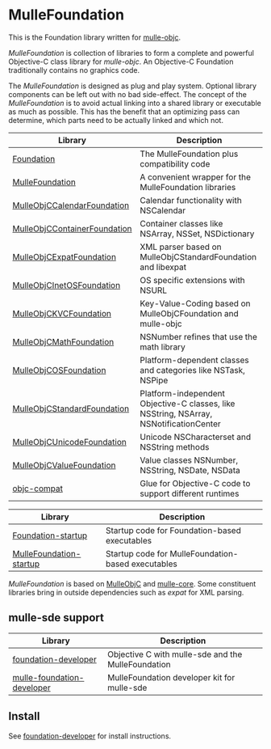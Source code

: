 # MulleFoundation

This is the Foundation library written for [mulle-objc](//mulle-objc.github.io).

*MulleFoundation* is collection of libraries to form a complete and powerful Objective-C
class library for *mulle-objc*. An Objective-C Foundation traditionally contains no graphics code.

The *MulleFoundation* is designed as plug and play system. Optional library components can be 
left out with no bad side-effect. The concept of the *MulleFoundation* is to avoid actual 
linking into a shared library or executable as much as possible. This has the benefit that
an optimizing pass can determine, which parts need to be actually linked and which not.

Library                                                                      | Description 
-----------------------------------------------------------------------------|----------------------
[Foundation](//github.com/MulleFoundation/Foundation)                                   | The MulleFoundation plus compatibility code
[MulleFoundation](//github.com/MulleFoundation/MulleFoundation)                         | A convenient wrapper for the  MulleFoundation libraries
[MulleObjCCalendarFoundation](//github.com/MulleFoundation/MulleObjCCalendarFoundation ) | Calendar functionality with NSCalendar
[MulleObjCContainerFoundation](//github.com/MulleFoundation/MulleObjCContainerFoundation ) | Container classes like NSArray, NSSet, NSDictionary
[MulleObjCExpatFoundation](//github.com/MulleFoundation/MulleObjCExpatFoundation)       | XML parser based on MulleObjCStandardFoundation and libexpat 
[MulleObjCInetOSFoundation](//github.com/MulleFoundation/MulleObjCInetOSFoundation)     | OS specific extensions with NSURL 
[MulleObjCKVCFoundation](//github.com/MulleFoundation/MulleObjCKVCFoundation)           | Key-Value-Coding based on MulleObjCFoundation and mulle-objc
[MulleObjCMathFoundation](//github.com/MulleFoundation/MulleObjCMathFoundation)         | NSNumber refines that use the math library  
[MulleObjCOSFoundation](//github.com/MulleFoundation/MulleObjCOSFoundation)             | Platform-dependent classes and categories like NSTask, NSPipe 
[MulleObjCStandardFoundation](//github.com/MulleFoundation/MulleObjCStandardFoundation) | Platform-independent Objective-C classes, like NSString, NSArray, NSNotificationCenter
[MulleObjCUnicodeFoundation ](//github.com/MulleFoundation/MulleObjCUnicodeFoundation  )| Unicode NSCharacterset and NSString methods
[MulleObjCValueFoundation ](//github.com/MulleFoundation/MulleObjCValueFoundation  )    | Value classes NSNumber, NSString, NSDate, NSData 
[objc-compat](//github.com/MulleFoundation/objc-compat)                                 | Glue for Objective-C code to support different runtimes

Library                                                                     | Description
----------------------------------------------------------------------------|----------------------
[Foundation-startup](//github.com/MulleFoundation/Foundation-startup)                  | Startup code for Foundation-based executables
[MulleFoundation-startup](//github.com/MulleFoundation/MulleFoundation-startup)        | Startup code for MulleFoundation-based executables

*MulleFoundation* is based on [MulleObjC](//MulleObjC.github.io) and [mulle-core](//mulle-core.github.io).
Some constituent libraries bring in outside dependencies such as *expat* for XML parsing.

## mulle-sde support

Library                                                                     | Description
----------------------------------------------------------------------------|----------------------
[foundation-developer](//github.com/MulleFoundation/foundation-developer)              | Objective C with mulle-sde and the MulleFoundation
[mulle-foundation-developer](//github.com/MulleFoundation/mulle-foundation-developer)  | MulleFoundation developer kit for mulle-sde 

## Install

See [foundation-developer](//github.com/MulleFoundation/foundation-developer) for install instructions.

